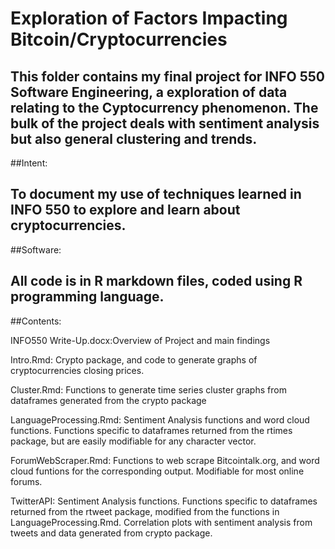 
 

Exploration of Factors Impacting Bitcoin/Cryptocurrencies
=======
This folder contains my final project for INFO 550 Software Engineering, a exploration of data relating to
the Cyptocurrency phenomenon. The bulk of the project deals with sentiment analysis but also general clustering and trends.
------------------------------------------------------------------------------------------------
##Intent:

To document my use of techniques learned in INFO 550 to explore and learn about cryptocurrencies.  
------------------------------------------------------------------------------------------------
##Software:

All code is in R markdown files, coded using R programming language.
------------------------------------------------------------------------------------------------
##Contents:

INFO550 Write-Up.docx:Overview of Project and main findings

Intro.Rmd: Crypto package, and code to generate graphs of cryptocurrencies closing prices.

Cluster.Rmd: Functions to generate time series cluster graphs from dataframes generated 
from the crypto package 

LanguageProcessing.Rmd: Sentiment Analysis functions and word cloud functions. Functions 
specific to dataframes returned from the rtimes package, but are easily modifiable for any 
character vector. 

ForumWebScraper.Rmd:
Functions to web scrape Bitcointalk.org, and word cloud funtions for the corresponding output. Modifiable for 
most online forums.

TwitterAPI: Sentiment Analysis functions. Functions 
specific to dataframes returned from the rtweet package, modified from the functions in LanguageProcessing.Rmd. 
Correlation plots with sentiment analysis from tweets and data generated from crypto package.